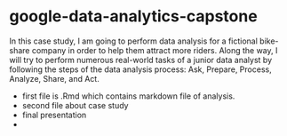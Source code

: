 # google-data-analytics-capstone
In this case study, I am going to perform data analysis for a fictional bike-share company in order to help them attract more riders. Along the way, I will try to perform numerous real-world tasks of a junior data analyst by following the steps of the data analysis process: Ask, Prepare, Process, Analyze, Share, and Act.  
- first file is .Rmd which contains markdown file of analysis.  
- second file about case study  
- final presentation
- 
